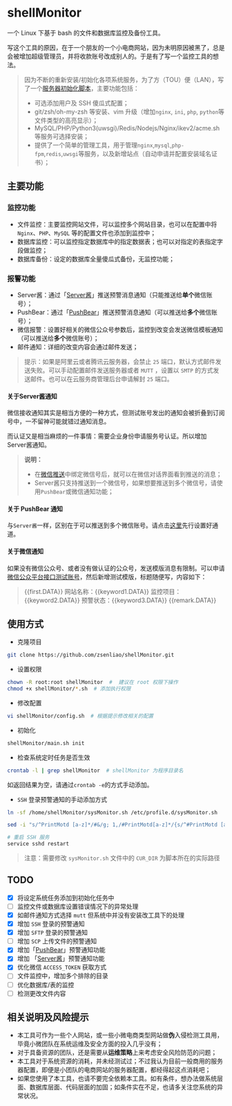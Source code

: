 # shellMonitor
一个 Linux 下基于 bash 的文件和数据库监控及备份工具。

写这个工具的原因，在于一个朋友的一个小电商网站，因为未明原因被黑了，总是会被增加超级管理员，并将收款账号改成别人的。于是有了写一个监控工具的想法。

> 因为不断的重新安装/初始化各项系统服务，为了方（TOU）便（LAN），写了一个[服务器初始化脚本](https://github.com/zsenliao/initServer)，主要功能包括：
> * 可选添加用户及 SSH 傻瓜式配置；
> * git/zsh/oh-my-zsh 等安装、vim 升级（增加`nginx`, `ini`, `php`, `python`等文件类型的高亮显示）；
> * MySQL/PHP/Python3(uwsgi)/Redis/Nodejs/Nginx/ikev2/acme.sh 等服务可选择安装；
> * 提供了一个简单的管理工具，用于管理`nginx`,`mysql`,`php-fpm`,`redis`,`uwsgi`等服务，以及新增站点（自动申请并配置安装域名证书）；

## 主要功能

### 监控功能
* 文件监控：主要监控网站文件，可以监控多个网站目录，也可以在配置中将 `Nginx`、`PHP`、`MySQL` 等的配置文件也添加到监控中；
* 数据库监控：可以监控指定数据库中的指定数据表；也可以对指定的表指定字段做监控；
* 数据库备份：设定的数据库全量傻瓜式备份，无监控功能；

### 报警功能
* Server酱：通过「[Server酱](http://sc.ftqq.com/3.version)」推送预警消息通知（只能推送给**单个**微信账号）；
* PushBear：通过「[PushBear](https://pushbear.ftqq.com/admin/#/)」推送预警消息通知（可以推送给**多个**微信账号）；
* 微信报警：设置好相关的微信公众号参数后，监控到改变会发送微信模板通知（可以推送给**多个**微信账号）；
* 邮件通知：详细的改变内容会通过邮件发送；
> 提示：如果是阿里云或者腾讯云服务器，会禁止 `25` 端口，默认方式邮件发送失败。可以手动配置邮件发送服务器或者 `MUTT` ，设置以 `SMTP` 的方式发送邮件。也可以在云服务商管理后台申请解封 `25` 端口。

#### 关于Server酱通知
微信接收通知其实是相当方便的一种方式，但测试账号发出的通知会被折叠到订阅号中，一不留神可能就错过通知消息。

而认证又是相当麻烦的一件事情：需要企业身份申请服务号认证。所以增加Server酱通知。

> **说明：**
> * 在[微信推送](http://sc.ftqq.com/?c=wechat&a=bind)中绑定微信号后，就可以在微信对话界面看到推送的消息；
> * Server酱只支持推送到一个微信号，如果想要推送到多个微信号，请使用`PushBear`或微信通知功能；

#### 关于 PushBear 通知
与`Server酱`一样，区别在于可以推送到多个微信账号。请点击[这里](https://pushbear.ftqq.com/admin/#/channel)先行设置好通道。

#### 关于微信通知
如果没有微信公众号、或者没有做认证的公众号，发送模版消息有限制。可以申请[微信公众平台接口测试账号](https://mp.weixin.qq.com/debug/cgi-bin/sandbox?t=sandbox/login)，然后新增测试模版，标题随便写，内容如下：

> {{first.DATA}}
> 网站名称：{{keyword1.DATA}}
> 监控项目：{{keyword2.DATA}}
> 预警状态：{{keyword3.DATA}} 
> {{remark.DATA}}

## 使用方式

* 克隆项目
```bash
git clone https://github.com/zsenliao/shellMonitor.git
```

* 设置权限
```bash
chown -R root:root shellMonitor  #  建议在 root 权限下操作
chmod +x shellMonitor/*.sh  # 添加执行权限
```

* 修改配置
```bash
vi shellMonitor/config.sh  # 根据提示修改相关的配置
```

* 初始化
```bash
shellMonitor/main.sh init
```

* 检查系统定时任务是否生效
```bash
crontab -l | grep shellMonitor  # shellMonitor 为程序目录名
```
如返回结果为空，请通过`crontab -e`的方式手动添加。

* `SSH` 登录预警通知的手动添加方式
```bash
ln -sf /home/shellMonitor/sysMonitor.sh /etc/profile.d/sysMonitor.sh

sed -i "s/^PrintMotd [a-z]*/#&/g; 1,/#PrintMotd[a-z]*/{s/^#PrintMotd [a-z]*/PrintMotd no/g}" /etc/ssh/sshd_config

# 重启 SSH 服务
service sshd restart
```
> 注意：需要修改 `sysMonitor.sh` 文件中的 `CUR_DIR` 为脚本所在的实际路径

## TODO
* [x] 将设定系统任务添加到初始化任务中
* [ ] 监控文件或数据库设置错误情况下的异常处理
* [x] 如邮件通知方式选择 `mutt` 但系统中并没有安装改工具下的处理
* [x] 增加 `SSH` 登录的预警通知
* [x] 增加 `SFTP` 登录的预警通知
* [ ] 增加 `SCP` 上传文件的预警通知
* [x] 增加「[PushBear](http://pushbear.ftqq.com/admin/#/api)」预警通知功能
* [x] 增加 「[Server酱](http://sc.ftqq.com/3.version)」预警通知功能
* [x] 优化微信 `ACCESS_TOKEN` 获取方式
* [ ] 文件监控中，增加多个排除的目录
* [ ] 优化数据库/表的监控
* [ ] 检测更改文件内容

## 相关说明及风险提示
* 本工具可作为一些个人网站，或一些小微电商类型网站做**伪**入侵检测工具用，毕竟小微团队在系统运维及安全方面的投入几乎没有；
* 对于具备资源的团队，还是需要从**运维策略**上来考虑安全风险防范的问题；
* 本工具对于系统资源的消耗，并未经测试过；不过我认为目前一般商用的服务器配置，即便是小团队的电商网站的服务器配置，都经得起这点消耗吧；
* 如果您使用了本工具，也请不要完全依赖本工具。如有条件，想办法做系统层面、数据库层面、代码层面的加固；如条件实在不足，也请多关注您系统的异常状况。
